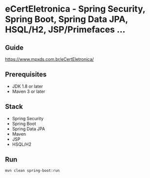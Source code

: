 # eCertEletronica - Spring Security, Spring Boot, Spring Data JPA, HSQL/H2, JSP/Primefaces ...

## Guide
https://www.mpxds.com.br/eCertEletronica/

## Prerequisites
- JDK 1.8 or later
- Maven 3 or later

## Stack
- Spring Security
- Spring Boot
- Spring Data JPA
- Maven
- JSP
- HSQL/H2

## Run
```mvn clean spring-boot:run```
